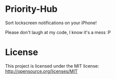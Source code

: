 Priority-Hub
============

Sort lockscreen notifications on your iPhone!

Please don't laugh at my code, I know it's a mess :P


License
============
This project is licensed under the MIT license: http://opensource.org/licenses/MIT
